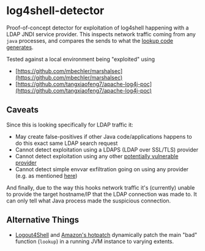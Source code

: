 # log4shell-detector

Proof-of-concept detector for exploitation of log4shell happening with a LDAP JNDI service provider.
This inspects network traffic coming from any `java` processes, and compares the sends to what the [lookup code generates](https://github.com/AdoptOpenJDK/openjdk-jdk11u/blob/fa3ecefdd6eb14a910ae75b7c0aefb1cf8eedcce/src/java.naming/share/classes/com/sun/jndi/ldap/LdapCtx.java#L1354).

Tested against a local environment being "exploited" using

* [https://github.com/mbechler/marshalsec](https://github.com/mbechler/marshalsec)
* [https://github.com/tangxiaofeng7/apache-log4j-poc](https://github.com/tangxiaofeng7/apache-log4j-poc)

## Caveats

Since this is looking specifically for LDAP traffic it:

* May create false-positives if other Java code/applications happens to do this exact same LDAP search request
* Cannot detect exploitation using a LDAPS (LDAP over SSL/TLS) provider
* Cannot detect exploitation using any other [potentially vulnerable provider](https://sourcegraph.com/search?q=context:global+%28repo:AdoptOpenJDK/openjdk-jdk11u+OR+repo:AdoptOpenJDK/openjdk-jdk8%29+public+class.*URLContextFactory&patternType=regexp)
* Cannot detect simple envvar exfiltration going on using any provider (e.g. as mentioned [here](https://twitter.com/log4j2rce/status/1469799982630944770))

And finally, due to the way this hooks network traffic it's (currently) unable to provide the target hostname/IP that the LDAP connection was made to. It can only tell what Java process made the suspicious connection.

## Alternative Things

* [Logout4Shell](https://github.com/Cybereason/Logout4Shell) and [Amazon's hotpatch](https://github.com/corretto/hotpatch-for-apache-log4j2) dynamically patch the main "bad" function (`lookup`) in a running JVM instance to varying extents.
